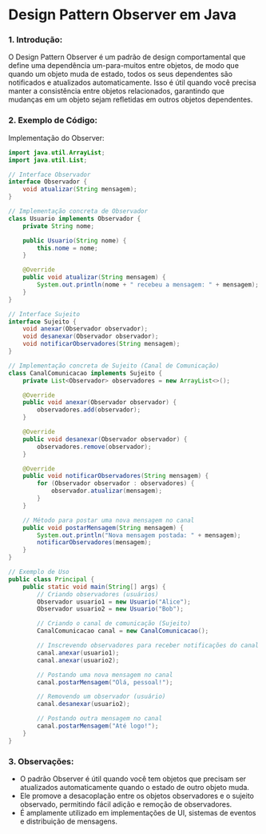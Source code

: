 # Design Pattern Observer em Java

### 1. Introdução:
O Design Pattern Observer é um padrão de design comportamental que define uma dependência um-para-muitos entre objetos, de modo que quando um objeto muda de estado, todos os seus dependentes são notificados e atualizados automaticamente. Isso é útil quando você precisa manter a consistência entre objetos relacionados, garantindo que mudanças em um objeto sejam refletidas em outros objetos dependentes.

### 2. Exemplo de Código:
Implementação do Observer:

```java 
import java.util.ArrayList;
import java.util.List;

// Interface Observador
interface Observador {
    void atualizar(String mensagem);
}

// Implementação concreta de Observador
class Usuario implements Observador {
    private String nome;

    public Usuario(String nome) {
        this.nome = nome;
    }

    @Override
    public void atualizar(String mensagem) {
        System.out.println(nome + " recebeu a mensagem: " + mensagem);
    }
}

// Interface Sujeito
interface Sujeito {
    void anexar(Observador observador);
    void desanexar(Observador observador);
    void notificarObservadores(String mensagem);
}

// Implementação concreta de Sujeito (Canal de Comunicação)
class CanalComunicacao implements Sujeito {
    private List<Observador> observadores = new ArrayList<>();

    @Override
    public void anexar(Observador observador) {
        observadores.add(observador);
    }

    @Override
    public void desanexar(Observador observador) {
        observadores.remove(observador);
    }

    @Override
    public void notificarObservadores(String mensagem) {
        for (Observador observador : observadores) {
            observador.atualizar(mensagem);
        }
    }

    // Método para postar uma nova mensagem no canal
    public void postarMensagem(String mensagem) {
        System.out.println("Nova mensagem postada: " + mensagem);
        notificarObservadores(mensagem);
    }
}

// Exemplo de Uso
public class Principal {
    public static void main(String[] args) {
        // Criando observadores (usuários)
        Observador usuario1 = new Usuario("Alice");
        Observador usuario2 = new Usuario("Bob");

        // Criando o canal de comunicação (Sujeito)
        CanalComunicacao canal = new CanalComunicacao();

        // Inscrevendo observadores para receber notificações do canal
        canal.anexar(usuario1);
        canal.anexar(usuario2);

        // Postando uma nova mensagem no canal
        canal.postarMensagem("Olá, pessoal!");

        // Removendo um observador (usuário)
        canal.desanexar(usuario2);

        // Postando outra mensagem no canal
        canal.postarMensagem("Até logo!");
    }
}


```
### 3. Observações:
* O padrão Observer é útil quando você tem objetos que precisam ser atualizados automaticamente quando o estado de outro objeto muda.
* Ele promove a desacoplação entre os objetos observadores e o sujeito observado, permitindo fácil adição e remoção de observadores.
* É amplamente utilizado em implementações de UI, sistemas de eventos e distribuição de mensagens.
